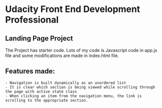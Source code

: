 # Udacity Front End Development Professional
## Landing Page Project

The Project has starter code. Lots of my code is Javascript code in app.js file and some modifications are made in index.html file.

## Features made:
    - Navigation is built dynamically as an unordered list
    - It is clear which section is being viewed while scrolling through the page with active state class
    - When clicking an item from the navigation menu, the link is scrolling to the appropriate section.